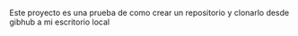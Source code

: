 Este proyecto es una prueba de como crear un repositorio y clonarlo desde gibhub a mi escritorio local